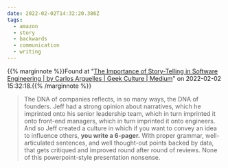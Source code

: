 ```yaml
---
date: 2022-02-02T14:32:20.386Z
tags:
  - amazon
  - story
  - backwards
  - communication
  - writing
---
```

{{% marginnote %}}Found at "[The Importance of Story-Telling in Software Engineering | by Carlos Arguelles | Geek Culture | Medium](https://medium.com/geekculture/the-importance-of-story-telling-in-software-engineering-99004efda25f)" on 2022-02-02 15:32:18.{{% /marginnote %}}

> The DNA of companies reflects, in so many ways, the DNA of founders. Jeff had a strong opinion about narratives, which he imprinted onto his senior leadership team, which in turn imprinted it onto front-end managers, which in turn imprinted it onto engineers. And so Jeff created a culture in which if you want to convey an idea to influence others, **you write a 6-pager.** With proper grammar, well-articulated sentences, and well thought-out points backed by data, that gets critiqued and improved round after round of reviews. None of this powerpoint-style presentation nonsense.

